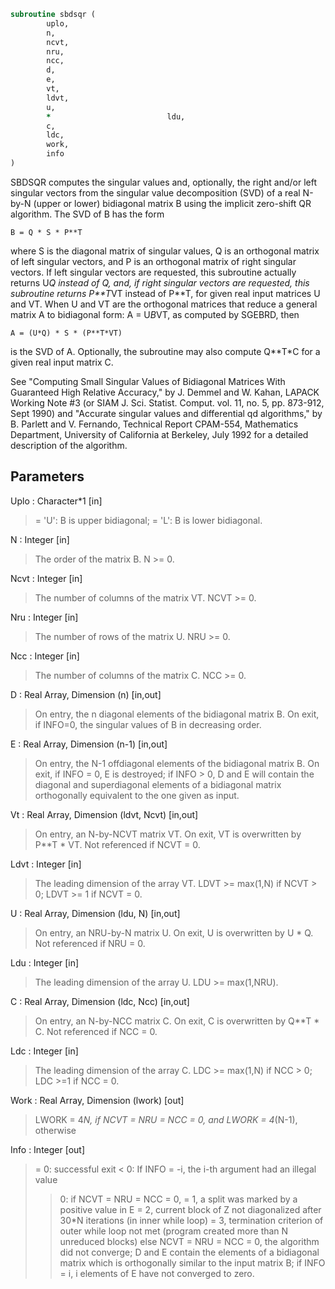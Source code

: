 ```fortran
subroutine sbdsqr (
		uplo,
		n,
		ncvt,
		nru,
		ncc,
		d,
		e,
		vt,
		ldvt,
		u,
		*                          ldu,
		c,
		ldc,
		work,
		info
)
```

 SBDSQR computes the singular values and, optionally, the right and/or
 left singular vectors from the singular value decomposition (SVD) of
 a real N-by-N (upper or lower) bidiagonal matrix B using the implicit
 zero-shift QR algorithm.  The SVD of B has the form

    B = Q * S * P**T

 where S is the diagonal matrix of singular values, Q is an orthogonal
 matrix of left singular vectors, and P is an orthogonal matrix of
 right singular vectors.  If left singular vectors are requested, this
 subroutine actually returns U*Q instead of Q, and, if right singular
 vectors are requested, this subroutine returns P**T*VT instead of
 P**T, for given real input matrices U and VT.  When U and VT are the
 orthogonal matrices that reduce a general matrix A to bidiagonal
 form:  A = U*B*VT, as computed by SGEBRD, then

    A = (U*Q) * S * (P**T*VT)

 is the SVD of A.  Optionally, the subroutine may also compute Q**T*C
 for a given real input matrix C.

 See "Computing  Small Singular Values of Bidiagonal Matrices With
 Guaranteed High Relative Accuracy," by J. Demmel and W. Kahan,
 LAPACK Working Note #3 (or SIAM J. Sci. Statist. Comput. vol. 11,
 no. 5, pp. 873-912, Sept 1990) and
 "Accurate singular values and differential qd algorithms," by
 B. Parlett and V. Fernando, Technical Report CPAM-554, Mathematics
 Department, University of California at Berkeley, July 1992
 for a detailed description of the algorithm.

## Parameters
Uplo : Character*1 [in]
> = 'U':  B is upper bidiagonal;
> = 'L':  B is lower bidiagonal.

N : Integer [in]
> The order of the matrix B.  N >= 0.

Ncvt : Integer [in]
> The number of columns of the matrix VT. NCVT >= 0.

Nru : Integer [in]
> The number of rows of the matrix U. NRU >= 0.

Ncc : Integer [in]
> The number of columns of the matrix C. NCC >= 0.

D : Real Array, Dimension (n) [in,out]
> On entry, the n diagonal elements of the bidiagonal matrix B.
> On exit, if INFO=0, the singular values of B in decreasing
> order.

E : Real Array, Dimension (n-1) [in,out]
> On entry, the N-1 offdiagonal elements of the bidiagonal
> matrix B.
> On exit, if INFO = 0, E is destroyed; if INFO > 0, D and E
> will contain the diagonal and superdiagonal elements of a
> bidiagonal matrix orthogonally equivalent to the one given
> as input.

Vt : Real Array, Dimension (ldvt, Ncvt) [in,out]
> On entry, an N-by-NCVT matrix VT.
> On exit, VT is overwritten by P**T * VT.
> Not referenced if NCVT = 0.

Ldvt : Integer [in]
> The leading dimension of the array VT.
> LDVT >= max(1,N) if NCVT > 0; LDVT >= 1 if NCVT = 0.

U : Real Array, Dimension (ldu, N) [in,out]
> On entry, an NRU-by-N matrix U.
> On exit, U is overwritten by U * Q.
> Not referenced if NRU = 0.

Ldu : Integer [in]
> The leading dimension of the array U.  LDU >= max(1,NRU).

C : Real Array, Dimension (ldc, Ncc) [in,out]
> On entry, an N-by-NCC matrix C.
> On exit, C is overwritten by Q**T * C.
> Not referenced if NCC = 0.

Ldc : Integer [in]
> The leading dimension of the array C.
> LDC >= max(1,N) if NCC > 0; LDC >=1 if NCC = 0.

Work : Real Array, Dimension (lwork) [out]
> LWORK = 4*N, if NCVT = NRU = NCC = 0, and
> LWORK = 4*(N-1), otherwise

Info : Integer [out]
> = 0:  successful exit
> < 0:  If INFO = -i, the i-th argument had an illegal value
> > 0:
> if NCVT = NRU = NCC = 0,
> = 1, a split was marked by a positive value in E
> = 2, current block of Z not diagonalized after 30*N
> iterations (in inner while loop)
> = 3, termination criterion of outer while loop not met
> (program created more than N unreduced blocks)
> else NCVT = NRU = NCC = 0,
> the algorithm did not converge; D and E contain the
> elements of a bidiagonal matrix which is orthogonally
> similar to the input matrix B;  if INFO = i, i
> elements of E have not converged to zero.

